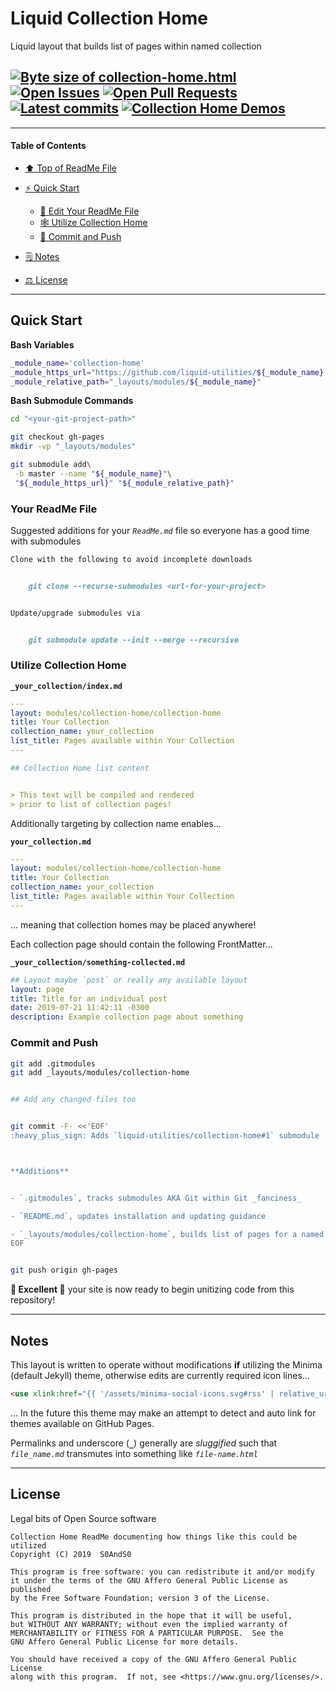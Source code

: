 # Liquid Collection Home
[heading__title]:
  #liquid-collection-home
  "&#x2B06; Top of ReadMe File"


Liquid layout that builds list of pages within named collection


## [![Byte size of collection-home.html][badge__master__collection_home__source_code]][collection_home__master__source_code] [![Open Issues][badge__issues__collection_home]][issues__collection_home] [![Open Pull Requests][badge__pull_requests__collection_home]][pull_requests__collection_home] [![Latest commits][badge__commits__collection_home__master]][commits__collection_home__master] [![Collection Home Demos][badge__demo__collection_home]][demo__collection_home]



------


#### Table of Contents


- [:arrow_up: Top of ReadMe File][heading__title]

- [:zap: Quick Start][heading__quick_start]

  - [:memo: Edit Your ReadMe File][heading__your_readme_file]
  - [&#x1F578; Utilize Collection Home][heading__utilize]
  - [:floppy_disk: Commit and Push][heading__commit_and_push]

- [&#x1F5D2; Notes][heading__notes]

- [&#x2696; License][heading__license]


------



## Quick Start
[heading__quick_start]:
  #quick-start
  "&#9889; Perhaps as easy as one, 2.0,..."


**Bash Variables**


```Bash
_module_name='collection-home'
_module_https_url="https://github.com/liquid-utilities/${_module_name}.git"
_module_relative_path="_layouts/modules/${_module_name}"
```


**Bash Submodule Commands**


```Bash
cd "<your-git-project-path>"

git checkout gh-pages
mkdir -vp "_layouts/modules"

git submodule add\
 -b master --name "${_module_name}"\
 "${_module_https_url}" "${_module_relative_path}"
```


### Your ReadMe File
[heading__your_readme_file]:
  #your-readme-file
  "&#x1F578; Suggested additions for your ReadMe.md file so everyone has a good time with submodules"


Suggested additions for your _`ReadMe.md`_ file so everyone has a good time with submodules


```MarkDown
Clone with the following to avoid incomplete downloads


    git clone --recurse-submodules <url-for-your-project>


Update/upgrade submodules via


    git submodule update --init --merge --recursive
```


### Utilize Collection Home
[heading__utilize]:
  #utilize-collection-home
  "&#x1F578; How to make use of this submodule within another project"


**`_your_collection/index.md`**

```YAML
---
layout: modules/collection-home/collection-home
title: Your Collection
collection_name: your_collection
list_title: Pages available within Your Collection
---

## Collection Home list content


> This text will be compiled and rendered
> prior to list of collection pages!
```


Additionally targeting by collection name enables...


**`your_collection.md`**


```YAML
---
layout: modules/collection-home/collection-home
title: Your Collection
collection_name: your_collection
list_title: Pages available within Your Collection
---
```


... meaning that collection homes may be placed anywhere!


Each collection page should contain the following FrontMatter...


**`_your_collection/something-collected.md`**


```YAML
## Layout maybe `post` or really any available layout
layout: page
title: Title for an individual post
date: 2019-07-21 11:42:11 -0300
description: Example collection page about something
```


### Commit and Push
[heading__commit_and_push]:
  #commit-and-push
  "&#x1F4BE; It may be just this easy..."


```Bash
git add .gitmodules
git add _layouts/modules/collection-home


## Add any changed files too


git commit -F- <<'EOF'
:heavy_plus_sign: Adds `liquid-utilities/collection-home#1` submodule



**Additions**


- `.gitmodules`, tracks submodules AKA Git within Git _fanciness_

- `README.md`, updates installation and updating guidance

- `_layouts/modules/collection-home`, builds list of pages for a named collection
EOF


git push origin gh-pages
```


**:tada: Excellent :tada:** your site is now ready to begin unitizing code from this repository!


___


## Notes
[heading__notes]:
  #notes
  "&#x1F5D2; Additional resources and things to keep in mind when developing"


This layout is written to operate without modifications **if** utilizing the Minima (default Jekyll) theme, otherwise edits are currently required icon lines...


```HTML
<use xlink:href="{{ '/assets/minima-social-icons.svg#rss' | relative_url }}"></use>
```


... In the future this theme may make an attempt to detect and auto link for themes available on GitHub Pages.


Permalinks and underscore (**`_`**) generally are _sluggified_ such that _`file_name.md`_ transmutes into something like _`file-name.html`_


___


## License
[heading__license]:
  #license
  "&#x2696; Legal bits of Open Source software"


Legal bits of Open Source software


```
Collection Home ReadMe documenting how things like this could be utilized
Copyright (C) 2019  S0AndS0

This program is free software: you can redistribute it and/or modify
it under the terms of the GNU Affero General Public License as published
by the Free Software Foundation; version 3 of the License.

This program is distributed in the hope that it will be useful,
but WITHOUT ANY WARRANTY; without even the implied warranty of
MERCHANTABILITY or FITNESS FOR A PARTICULAR PURPOSE.  See the
GNU Affero General Public License for more details.

You should have received a copy of the GNU Affero General Public License
along with this program.  If not, see <https://www.gnu.org/licenses/>.
```



[badge__commits__collection_home__master]:
  https://img.shields.io/github/last-commit/liquid-utilities/collection-home/master.svg

[commits__collection_home__master]:
  https://github.com/liquid-utilities/collection-home/commits/master
  "&#x1F4DD; History of changes on this branch"


[collection_home__community]:
  https://github.com/liquid-utilities/collection-home/community
  "&#x1F331; Dedicated to functioning code"


[collection_home__gh_pages]:
  https://github.com/liquid-utilities/collection-home/tree/gh-pages
  "Source code examples hosted thanks to GitHub Pages!"



[badge__demo__collection_home]:
  https://img.shields.io/website/https/liquid-utilities.github.io/collection-home/index.html.svg?down_color=darkorange&down_message=Offline&label=Demo&logo=Demo%20Site&up_color=success&up_message=Online

[demo__collection_home]:
  https://liquid-utilities.github.io/collection-home/index.html
  "&#x1F52C; Check the example collection tests"


[badge__issues__collection_home]:
  https://img.shields.io/github/issues/liquid-utilities/collection-home.svg

[issues__collection_home]:
  https://github.com/liquid-utilities/collection-home/issues
  "&#x2622; Search for and _bump_ existing issues or open new issues for project maintainer to address."


[badge__pull_requests__collection_home]:
  https://img.shields.io/github/issues-pr/liquid-utilities/collection-home.svg

[pull_requests__collection_home]:
  https://github.com/liquid-utilities/collection-home/pulls
  "&#x1F3D7; Pull Request friendly, though please check the Community guidelines"


[badge__master__collection_home__source_code]:
  https://img.shields.io/github/size/liquid-utilities/collection-home/collection-home.html.svg?label=collection-home.html

[collection_home__master__source_code]:
  https://github.com/liquid-utilities/collection-home/blob/master/collection-home.html
  "&#x2328; Project source, one Liquid file of actionable code!"
